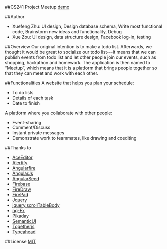 ##CS241 Project Meetup
[demo](http://web.engr.illinois.edu/~xzhu15/meetup/#/)

##Author
*	Xuefeng Zhu: UI design, Design database schema, Write most functional code, Brainstorm new ideas and functionality, Debug 
*	Xue Zou: UI design, data structure design, Facebook log-in, testing

##Overview
Our original intention is to make a todo list. Afterwards, we thought it would be great to socialize our todo list---it means that we can publish events from todo list and let other people join our events, such as shopping, hackathon and homework. The application is then named to “Meetup”, which means that it is a platform that brings people together so that they can meet and work with each other.

##Functionalities 
A website that helps you plan your schedule: 

*	To do lists
*	Details of each task
*	Date to finish

A platform where you collaborate with other people:

*	Event-sharing
*	Comment/Discuss
*	Instant private messages
*	Demonstrate work to teammates, like drawing and coediting 

##Thanks to 

*	[AceEditor](http://ace.c9.io/#nav=about)
*	[Alertify](http://fabien-d.github.io/alertify.js/)
*	[Angularfire](https://www.firebase.com/quickstart/angularjs.html)
*	[AngularJs](https://angularjs.org/)
*	[AngularSeed](https://github.com/angular/angular-seed)
*	[Firebase](https://www.firebase.com/)
*	[FireDraw](https://www.firebase.com/tutorial/#session/t4q0xmr5ssy) 
*	[FirePad](https://github.com/firebase/firepad)
*	[Jquery](http://jquery.com)
*	[jquery.scrollTableBody](https://github.com/nheldman/jquery.scrollTableBody)
*	[ng-Fx](https://github.com/Hendrixer/ng-Fx)
*	[Pikaday](https://github.com/dbushell/Pikaday)
*	[SemanticUI](http://semantic-ui.com/)
*	[Togetherjs](https://togetherjs.com/)
*	[Typeahead](http://twitter.github.io/typeahead.js/)

##License 
[MIT](https://github.com/Xuefeng-Zhu/Meetup2014/blob/master/LICENSE)

